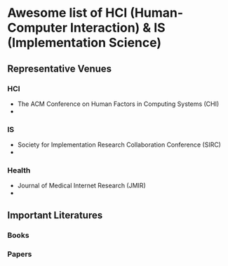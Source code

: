 # Awesome list of HCI (Human-Computer Interaction) & IS (Implementation Science)

## Representative Venues

### HCI
- The ACM Conference on Human Factors in Computing Systems (CHI)
- 

### IS
- Society for Implementation Research Collaboration Conference (SIRC)
- 

### Health
- Journal of Medical Internet Research (JMIR)
- 

## Important Literatures

### Books

### Papers
